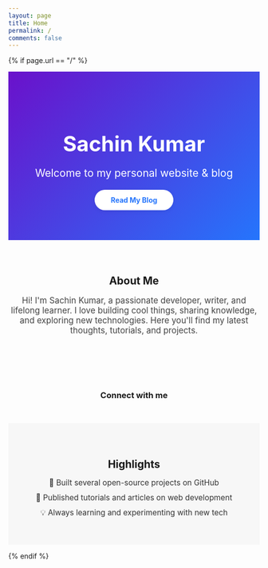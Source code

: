 ```yaml
---
layout: page
title: Home
permalink: /
comments: false
---
```


{% if page.url == "/" %}

<!-- Hero Section
================================================== -->
<section class="hero" style="padding: 60px 0; text-align: center; background: linear-gradient(135deg, #6a11cb 0%, #2575fc 100%); color: #fff;">
    <h1 style="font-size: 3em; margin-bottom: 0.3em;">Sachin Kumar</h1>
    <p style="font-size: 1.5em; margin-bottom: 1em;">Welcome to my personal website & blog</p>
    <a href="/blog" style="display: inline-block; padding: 12px 32px; background: #fff; color: #2575fc; border-radius: 30px; font-weight: bold; text-decoration: none; box-shadow: 0 2px 8px rgba(0,0,0,0.08); transition: background 0.2s;">Read My Blog</a>
</section>

<!-- About Section
================================================== -->
<section class="about" style="padding: 40px 0; text-align: center;">
    <div style="max-width: 700px; margin: 0 auto;">
        <h2 style="margin-bottom: 0.5em;">About Me</h2>
        <p style="font-size: 1.2em; color: #444;">
            Hi! I'm Sachin Kumar, a passionate developer, writer, and lifelong learner. I love building cool things, sharing knowledge, and exploring new technologies. Here you'll find my latest thoughts, tutorials, and projects.
        </p>
    </div>
</section>

<!-- Social Links
================================================== -->
<section class="social" style="padding: 30px 0; text-align: center;">
    <h3 style="margin-bottom: 1em;">Connect with me</h3>
    <div style="font-size: 2em;">
        <a href="https://github.com/sachinkum0009" target="_blank" style="margin: 0 15px; color: #333;"><i class="fa fa-github"></i></a>
        <a href="https://twitter.com/sachinkum0009" target="_blank" style="margin: 0 15px; color: #1da1f2;"><i class="fa fa-twitter"></i></a>
        <a href="mailto:sachinkum0009@gmail.com" style="margin: 0 15px; color: #ea4335;"><i class="fa fa-envelope"></i></a>
        <!-- Add more social links as needed -->
    </div>
</section>

<!-- Highlights Section (Optional)
================================================== -->
<section class="highlights" style="padding: 40px 0; text-align: center; background: #f7f7f7;">
    <div style="max-width: 700px; margin: 0 auto;">
        <h2 style="margin-bottom: 0.5em;">Highlights</h2>
        <ul style="list-style: none; padding: 0; font-size: 1.1em; color: #333;">
            <li style="margin-bottom: 0.7em;">🚀 Built several open-source projects on GitHub</li>
            <li style="margin-bottom: 0.7em;">📝 Published tutorials and articles on web development</li>
            <li style="margin-bottom: 0.7em;">💡 Always learning and experimenting with new tech</li>
        </ul>
    </div>
</section>

{% endif %}